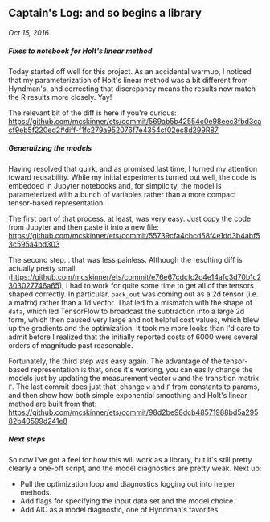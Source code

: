 ## Captain's Log: and so begins a library
*Oct 15, 2016*

##### Fixes to notebook for Holt's linear method

Today started off well for this project. As an accidental warmup, I noticed that my parameterization of Holt's linear method was a bit different from Hyndman's, and correcting that discrepancy means the results now match the R results more closely. Yay!

The relevant bit of the diff is here if you're curious: https://github.com/mcskinner/ets/commit/569ab5b42554c0e98eec3fbd3cacf9eb5f220ed2#diff-f1fc279a952076f7e4354cf02ec8d299R87

##### Generalizing the models

Having resolved that quirk, and as promised last time, I turned my attention toward reusability. While my initial experiments turned out well, the code is embedded in Jupyter notebooks and, for simplicity, the model is parameterized with a bunch of variables rather than a more compact tensor-based representation.

The first part of that process, at least, was very easy. Just copy the code from Jupyter and then paste it into a new file: https://github.com/mcskinner/ets/commit/55739cfa4cbcd58f4e1dd3b4abf53c595a4bd303

The second step... that was less painless. Although the resulting diff is actually pretty small (https://github.com/mcskinner/ets/commit/e76e67cdcfc2c4e14afc3d70b1c2303027746a65), I had to work for quite some time to get all of the tensors shaped correctly. In particular, `pack_out` was coming out as a 2d tensor (i.e. a matrix) rather than a 1d vector. That led to a mismatch with the shape of `data`, which led TensorFlow to broadcast the subtraction into a large 2d form, which then caused very large and not helpful cost values, which blew up the gradients and the optimization. It took me more looks than I'd care to admit before I realized that the initially reported costs of 6000 were several orders of magnitude past reasonable.

Fortunately, the third step was easy again. The advantage of the tensor-based representation is that, once it's working, you can easily change the models just by updating the measurement vector `w` and the transition matrix `F`. The last commit does just that: change `w` and `F` from constants to params, and then show how both simple exponential smoothing and Holt's linear method are built from that: https://github.com/mcskinner/ets/commit/98d2be98dcb48571988bd5a29582b40599d241e8

##### Next steps

So now I've got a feel for how this will work as a library, but it's still pretty clearly a one-off script, and the model diagnostics are pretty weak. Next up:

* Pull the optimization loop and diagnostics logging out into helper methods.
* Add flags for specifying the input data set and the model choice.
* Add AIC as a model diagnostic, one of Hyndman's favorites.

